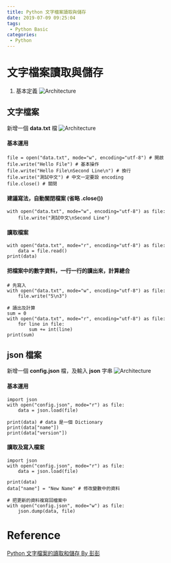 ```yaml
---
title: Python 文字檔案讀取與儲存
date: 2019-07-09 09:25:04
tags:
 - Python Basic
categories:
 - Python
---
```


# 文字檔案讀取與儲存
1. 基本定義
![Architecture](1.png)

## 文字檔案
新增一個 **data.txt** 檔
![Architecture](2.png)

#### 基本運用
    file = open("data.txt", mode="w", encoding="utf-8") # 開啟
    file.write("Hello File") # 基本操作
    file.write("Hello File\nSecond Line\n") # 換行
    file.write("測試中文") # 中文一定要設 encoding
    file.close() # 關閉

#### 建議寫法，自動關閉檔案 (省略 .close())
    with open("data.txt", mode="w", encoding="utf-8") as file:
        file.write("測試中文\nSecond Line")

#### 讀取檔案
    with open("data.txt", mode="r", encoding="utf-8") as file:
        data = file.read()
    print(data)

#### 把檔案中的數字資料，一行一行的讀出來，計算總合
    # 先寫入
    with open("data.txt", mode="w", encoding="utf-8") as file:
        file.write("5\n3")

    # 讀出及計算
    sum = 0
    with open("data.txt", mode="r", encoding="utf-8") as file:
        for line in file:
            sum += int(line)
    print(sum)

## json 檔案
新增一個 **config.json** 檔，及輸入 **json** 字串
![Architecture](3.png)

#### 基本運用
    import json
    with open("config.json", mode="r") as file:
        data = json.load(file)
    
    print(data) # data 是一個 Dictionary
    print(data["name"])
    print(data["version"])

#### 讀取及寫入檔案
    import json
    with open("config.json", mode="r") as file:
        data = json.load(file)

    print(data)
    data["name"] = "New Name" # 修改變數中的資料

    # 把更新的資料複寫回檔案中
    with open("config.json", mode="w") as file:
        json.dump(data, file)

# Reference
[Python 文字檔案的讀取和儲存 By 彭彭](https://www.youtube.com/watch?v=C4OkV6DrVRs)